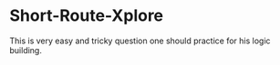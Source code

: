 # Short-Route-Xplore
 This is very easy and tricky question one should practice for his logic building.
